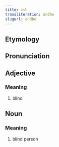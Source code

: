```yaml
---
title: अंधो
transliteration: andho
slugurl: andho
---
```


## Etymology
## Pronunciation

## Adjective
### Meaning
1. blind

## Noun
### Meaning
1. blind person
